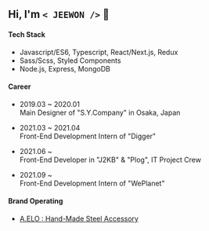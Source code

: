 ## Hi, I'm `< JEEWON />`  👻

#### Tech Stack
  + Javascript/ES6, Typescript, React/Next.js, Redux
  + Sass/Scss, Styled Components
  + Node.js, Express, MongoDB

#### Career
  + 2019.03 ~ 2020.01 <br/>
    Main Designer of "S.Y.Company" in Osaka, Japan

  + 2021.03 ~ 2021.04 <br/>
    Front-End Development Intern of "Digger"
  
  + 2021.06 ~ <br/>
    Front-End Developer in "J2KB" & "Plog", IT Project Crew
  
  + 2021.09 ~ <br/>
    Front-End Development Intern of "WePlanet"
   
#### Brand Operating
  + [A.ELO : Hand-Made Steel Accessory](https://www.idus.com/a-elo)

